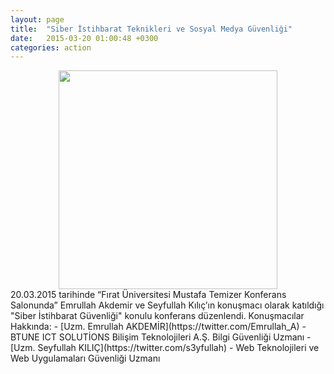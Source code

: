 ```yaml
---
layout: page
title:  "Siber İstihbarat Teknikleri ve Sosyal Medya Güvenliği"
date:   2015-03-20 01:00:48 +0300
categories: action
---
```

<div align="center" ><img src="https://fuadlibilisim.github.io/abt/assets/img/Siber-istihbarat-teknikleri.jpg" width="350"></div>
20.03.2015 tarihinde “Fırat Üniversitesi Mustafa Temizer Konferans Salonunda” Emrullah Akdemir ve Seyfullah Kılıç’ın konuşmacı olarak katıldığı "Siber İstihbarat Güvenliği" konulu konferans düzenlendi.
Konuşmacılar Hakkında:
- [Uzm. Emrullah AKDEMİR](https://twitter.com/Emrullah_A)
  - BTUNE ICT SOLUTİONS Bilişim Teknolojileri A.Ş. Bilgi Güvenliği Uzmanı
- [Uzm. Seyfullah KILIÇ](https://twitter.com/s3yfullah)      
  - Web Teknolojileri ve Web Uygulamaları Güvenliği Uzmanı
